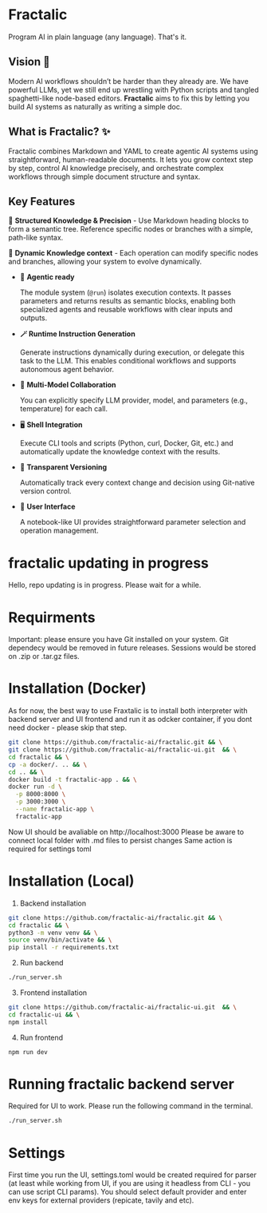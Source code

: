# Fractalic

Program AI in plain language (any language). That's it.

## Vision 🚀

Modern AI workflows shouldn’t be harder than they already are. We have powerful LLMs, yet we still end up wrestling with Python scripts and tangled spaghetti-like node-based editors. **Fractalic** aims to fix this by letting you build AI systems as naturally as writing a simple doc.

## What is Fractalic? ✨

Fractalic combines Markdown and YAML to create agentic AI systems using straightforward, human-readable documents. It lets you grow context step by step, control AI knowledge precisely, and orchestrate complex workflows through simple document structure and syntax.

## Key Features

🧬 **Structured Knowledge & Precision** - Use Markdown heading blocks to form a semantic tree. Reference specific nodes or branches with a simple, path-like syntax.
    
🧠 **Dynamic Knowledge context** - Each operation can modify specific nodes and branches, allowing your system to evolve dynamically.
    
- 🤖 **Agentic ready**
    
    The module system (`@run`) isolates execution contexts. It passes parameters and returns results as semantic blocks, enabling both specialized agents and reusable workflows with clear inputs and outputs.
    
- **🪄 Runtime Instruction Generation**
    
    Generate instructions dynamically during execution, or delegate this task to the LLM. This enables conditional workflows and supports autonomous agent behavior.
    
- 🤝 **Multi-Model Collaboration**
    
    You can explicitly specify LLM provider, model, and parameters (e.g., temperature) for each call.
    
- 🖥️ **Shell Integration**
    
    Execute CLI tools and scripts (Python, curl, Docker, Git, etc.) and automatically update the knowledge context with the results.
    
- 📝 **Transparent Versioning**
    
    Automatically track every context change and decision using Git-native version control. 
    
- 📒 **User Interface**
    
    A notebook-like UI provides straightforward parameter selection and operation management.

# fractalic updating in progress
Hello, repo updating is in progress. Please wait for a while.

# Requirments
Important: please ensure you have Git installed on your system.
Git dependecy would be removed in future releases. Sessions would be stored on .zip or .tar.gz files.

# Installation (Docker)
As for now, the best way to use Fraxtalic is to install both interpreter with backend server and UI frontend and run it as odcker container, if you dont need docker - please skip that step.

```bash
git clone https://github.com/fractalic-ai/fractalic.git && \
git clone https://github.com/fractalic-ai/fractalic-ui.git  && \
cd fractalic && \
cp -a docker/. .. && \
cd .. && \
docker build -t fractalic-app . && \
docker run -d \
  -p 8000:8000 \
  -p 3000:3000 \
  --name fractalic-app \
  fractalic-app
```
Now UI should be avaliable on http://localhost:3000
Please be aware to connect local folder with .md files to persist changes
Same action is required for settings toml


# Installation (Local)

1. Backend installation
```bash
git clone https://github.com/fractalic-ai/fractalic.git && \
cd fractalic && \
python3 -m venv venv && \
source venv/bin/activate && \
pip install -r requirements.txt 
```
2. Run backend
```bash
./run_server.sh
```

3. Frontend installation
```bash
git clone https://github.com/fractalic-ai/fractalic-ui.git  && \
cd fractalic-ui && \
npm install 
```

4. Run frontend
```bash
npm run dev
```



# Running fractalic backend server
Required for UI to work. Please run the following command in the terminal.
```bash
./run_server.sh
```

# Settings
First time you run the UI, settings.toml would be created required for parser (at least while working from UI, if you are using it headless from CLI - you can use script CLI params). You should select default provider and enter env keys for external providers (repicate, tavily and etc).